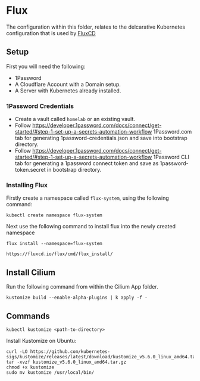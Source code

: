 # Flux

The configuration within this folder, relates to the delcarative Kubernetes configuration that is used by [FluxCD](https://fluxcd.io/flux/)

## Setup

First you will need the following:

- 1Password
- A Cloudflare Account with a Domain setup.
- A Server with Kubernetes already installed.

### 1Password Credentials

- Create a vault called `homelab` or an existing vault.
- Follow https://developer.1password.com/docs/connect/get-started/#step-1-set-up-a-secrets-automation-workflow 1Password.com tab for generating 1password-credentials.json and save into bootstrap directory.
- Follow https://developer.1password.com/docs/connect/get-started/#step-1-set-up-a-secrets-automation-workflow 1Password CLI tab for generating a 1password connect token and save as 1password-token.secret in bootstrap directory.

### Installing Flux

Firstly create a namespace called `flux-system`, using the following command:

```shell
kubectl create namespace flux-system
```

Next use the following command to install flux into the newly created namespace

```shell
flux install --namespace=flux-system
```

`https://fluxcd.io/flux/cmd/flux_install/`

## Install Cilium

Run the following command from within the Cilium App folder.

```shell
kustomize build --enable-alpha-plugins | k apply -f -
```

## Commands

```shell
kubectl kustomize <path-to-directory>
```

Install Kustomize on Ubuntu:

```shell
curl -LO https://github.com/kubernetes-sigs/kustomize/releases/latest/download/kustomize_v5.6.0_linux_amd64.tar.gz
tar -xvzf kustomize_v5.6.0_linux_amd64.tar.gz
chmod +x kustomize
sudo mv kustomize /usr/local/bin/
```